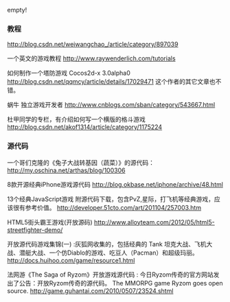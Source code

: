 empty!

### 教程
http://blog.csdn.net/weiwangchao_/article/category/897039


一个英文的游戏教程   http://www.raywenderlich.com/tutorials


如何制作一个塔防游戏 Cocos2d-x 3.0alpha0  http://blog.csdn.net/qqmcy/article/details/17029471    这个作者的其它文章也不错。

蜗牛 独立游戏开发者   http://www.cnblogs.com/sban/category/543667.html


杜甲同学的专栏，有介绍如何写一个横版的格斗游戏 http://blog.csdn.net/akof1314/article/category/1175224



### 源代码


一个哥们克隆的《兔子大战转基因（蔬菜）》的源代码：   http://my.oschina.net/arthas/blog/100306


8款开源经典iPhone游戏源代码 http://blog.okbase.net/iphone/archive/48.html

13个经典JavaScript游戏 附源代码下载，包含PvZ,星际，打飞机等经典游戏，应该很有参考价值。
http://developer.51cto.com/art/201104/257003.htm


HTML5街头霸王游戏(开放源码)  http://www.alloyteam.com/2012/05/html5-streetfighter-demo/

开放源代码游戏集锦(一) :灰狐网收集的，包括经典的 Tank 坦克大战、飞机大战、潜艇大战、一个仿Diablo的游戏、吃豆人（Pacman）和超级玛丽。
http://docs.huihoo.com/game/resource1.html



法网游《The Saga of Ryzom》开放游戏源代码 : 今日Ryzom传奇的官方网站发出了公告：开放Ryzom传奇的源代码。
The MMORPG game Ryzom goes open source.
http://game.guhantai.com/2010/0507/23524.shtml 

